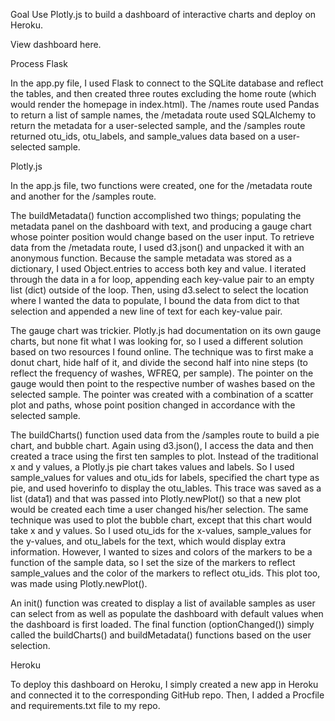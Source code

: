 Goal
Use Plotly.js to build a dashboard of interactive charts and deploy on Heroku.

View dashboard here.

Process
Flask

In the app.py file, I used Flask to connect to the SQLite database and reflect the tables, and then created three routes excluding the home route (which would render the homepage in index.html). The /names route used Pandas to return a list of sample names, the /metadata route used SQLAlchemy to return the metadata for a user-selected sample, and the /samples route returned otu_ids, otu_labels, and sample_values data based on a user-selected sample.

Plotly.js

In the app.js file, two functions were created, one for the /metadata route and another for the /samples route.

The buildMetadata() function accomplished two things; populating the metadata panel on the dashboard with text, and producing a gauge chart whose pointer position would change based on the user input. To retrieve data from the /metadata route, I used d3.json() and unpacked it with an anonymous function. Because the sample metadata was stored as a dictionary, I used Object.entries to access both key and value. I iterated through the data in a for loop, appending each key-value pair to an empty list (dict) outside of the loop. Then, using d3.select to select the location where I wanted the data to populate, I bound the data from dict to that selection and appended a new line of text for each key-value pair.



The gauge chart was trickier. Plotly.js had documentation on its own gauge charts, but none fit what I was looking for, so I used a different solution based on two resources I found online. The technique was to first make a donut chart, hide half of it, and divide the second half into nine steps (to reflect the frequency of washes, WFREQ, per sample). The pointer on the gauge would then point to the respective number of washes based on the selected sample. The pointer was created with a combination of a scatter plot and paths, whose point position changed in accordance with the selected sample.

The buildCharts() function used data from the /samples route to build a pie chart, and bubble chart. Again using d3.json(), I access the data and then created a trace using the first ten samples to plot. Instead of the traditional x and y values, a Plotly.js pie chart takes values and labels. So I used sample_values for values and otu_ids for labels, specified the chart type as pie, and used hoverinfo to display the otu_lables. This trace was saved as a list (data1) and that was passed into Plotly.newPlot() so that a new plot would be created each time a user changed his/her selection. The same technique was used to plot the bubble chart, except that this chart would take x and y values. So I used otu_ids for the x-values, sample_values for the y-values, and otu_labels for the text, which would display extra information. However, I wanted to sizes and colors of the markers to be a function of the sample data, so I set the size of the markers to reflect sample_values and the color of the markers to reflect otu_ids. This plot too, was made using Plotly.newPlot().



An init() function was created to display a list of available samples as user can select from as well as populate the dashboard with default values when the dashboard is first loaded. The final function (optionChanged()) simply called the buildCharts() and buildMetadata() functions based on the user selection.

Heroku

To deploy this dashboard on Heroku, I simply created a new app in Heroku and connected it to the corresponding GitHub repo. Then, I added a Procfile and requirements.txt file to my repo.